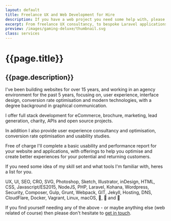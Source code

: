 ```yaml
---
layout: default
title: Freelance UX and Web Development for Hire
description: If you have a web project you need some help with, please do not hesitate to get in touch.
excerpt: From freelance UX consultancy, to bespoke Laravel applications or even simple WordPress builds, please get in touch - owen@owenmelbourne.com
preview: /images/gaming-deluxe/thumbnail.svg
class: services
---
```


# {{page.title}}
## {{page.description}}

I've been building websites for over 15 years, and working in an agency environment for the past 5 years, focusing on, user experience, interface design, conversion rate optimisation and modern technologies, with a degree background in graphical communication.

I offer full stack development for eCommerce, brochure, marketing, lead generation, charity, APIs and open source projects.

In addition I also provide user experience consultancy and optimisation, conversion rate optimisation and usability studies.

Free of charge I'll complete a basic usability and performance report for your website and applications, with offerings to help you optimise and create better experiences for your potential and returning customers.

If you need some idea of my skill set and what tools I'm familiar with, heres a list for you.

UX, UI, SEO, CRO, SVG, Photoshop, Sketch, Illustrator, inDesign, HTML, CSS, Javascript/ES2015, NodeJS, PHP, Laravel, Kohana, Wordpress, Security, Composer, Gulp, Grunt, Webpack, GIT, Jekyll, Hosting, DNS, CloudFlare, Docker, Vagrant, Linux, macOS, 🍕, 🍕 and 🍕

If you find yourself needing any of the above - or maybe anything else (web related of course) then please don't hesitate to <a href="mailto:&#111;&#119;&#101;&#110;&#64;&#111;&#119;&#101;&#110;&#109;&#101;&#108;&#98;&#111;&#117;&#114;&#110;&#101;&#46;&#99;&#111;&#109;">get in touch</a>.
